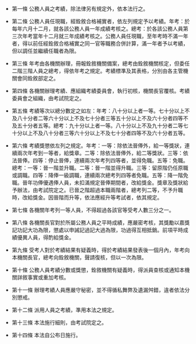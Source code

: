 * 第一條 公務人員之考績，除法律另有規定外，依本法行之。

* 第二條 公務人員任現職，經銓敘合格補實者，依左列規定予以考績。年考：於每年六月十二月，就各該公務人員一年成績考核之。總考：於各該公務人員第三次年考當年十二月就三年成績考核之。公務人員任現職，至年考時不滿一年者，得以前任經銓敘合格補實之同一官等職務合併計算，滿一年者予以考績，但以調任並繼續任職者為限。

* 第三條 年考由各機關辦理，冊報銓敘機關備案，總考由銓敘機關核定，但委任二階三階人員之總考，得依年考之規定。考績標準及其表格，分別由各主管機關會同銓敘部定之。

* 第四條 各機關辦理考績、應組織考績委員會，執行初核，機關長官覆核。考績委員會之組織，由考試院定之。

* 第五條 考績等次以總分數定之如左：年考：八十分以上者一等。七十分以上不及八十分者二等六十分以上不及七十分者三等五十分以上不及六十分者四等不及五十分者五等。總考：九十分以上者一等。八十分以上不及九十分者二等七十分以上不及八十分者三等六十分以上不及七十分者四等不及六十分者五等。

* 第六條 考績獎懲依左列之規定。年考：一等：除依法晉俸外，給一等獎狀，連續兩次年考到一等者，給獎章。二等：除依法晉俸外，給二等獎狀。三等：依法晉俸。四等：停止晉俸，連續兩次年考列四等者，並得免職。五等：免職。總考：一等：晉一階並升職。二等：晉一階並得升職。三等：留原階仍任原職或調職。四等：降俸一級調職，連續兩次總考列四等者免職。五等：降一階免職。晉年功俸優遇俸人員，未扣滿規定晉俸期間者，改給獎金。獎章及獎狀給予辦法，由考試院定之。已晉之階超過本職兩階者，總考列二等，不予升職時，改給獎金。因晉階而升等，依法應經升等考試者，依其規定。

* 第七條 各機關年考列一等人員，不得超過各該官等受考人數三分之一。

* 第八條 各機關長官對於所屬公務人員之平時成績，應嚴密考核，其獎勵以嘉獎記功記大功為限，懲處以申誡記過記大過為限，功過得互相抵銷。前項平時成績優異人員，得酌給獎金。

* 第九條 受考人對於考績結果有疑義時，得於考績結果發表後一個月內，年考向本機關長官，總考向銓敘機關，聲請復核，但以一次為限。

* 第十條 公務人員考績分數或獎懲，銓敘機關有疑義時，得派員查核或通知本機關詳敘事實或重加考核。

* 第十一條 辦理考績人員應嚴守秘密，並不得循私舞弊及遺漏舛錯，違者依法分別懲戒。

* 第十二條 派用人員之考績，準用本法之規定。

* 第十三條 本法施行細則，由考試院定之。

* 第十四條 本法自公布日施行。

